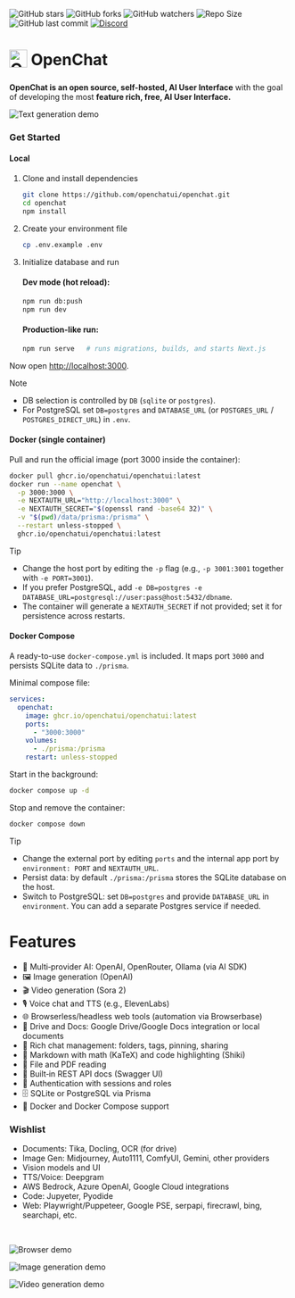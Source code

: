![GitHub stars](https://img.shields.io/github/stars/openchatui/openchat?style=social)
![GitHub forks](https://img.shields.io/github/forks/openchatui/openchat?style=social)
![GitHub watchers](https://img.shields.io/github/watchers/openchatui/openchat?style=social)
![Repo Size](https://img.shields.io/github/repo-size/openchatui/openchat)
![GitHub last commit](https://img.shields.io/github/last-commit/openchatui/openchat?color=red)
[![Discord](https://img.shields.io/badge/Discord-OpenChat-blue?logo=discord&logoColor=white)](https://discord.gg/fVz7N5Nduj)

<h1><img src="assets/OpenChat.png" alt="OpenChat" width="32" height="32" style="vertical-align: middle; margin-bottom: 8px;" /> OpenChat</h1>

**OpenChat is an open source, self-hosted, AI User Interface** with the goal of developing the most **feature rich, free, AI User Interface.**

![Text generation demo](/assets/text-gen.gif)

### Get Started

#### Local
1) Clone and install dependencies
    ```bash
    git clone https://github.com/openchatui/openchat.git
    cd openchat
    npm install
    ```

2) Create your environment file
    ```bash
    cp .env.example .env
    ```

3) Initialize database and run
    #### Dev mode (hot reload):
    ```bash
    npm run db:push
    npm run dev
    ```
    #### Production-like run:
    ```bash
    npm run serve   # runs migrations, builds, and starts Next.js
    ```

Now open [http://localhost:3000](http://localhost:3000).

> [!NOTE]
> - DB selection is controlled by `DB` (`sqlite` or `postgres`).
> - For PostgreSQL set `DB=postgres` and `DATABASE_URL` (or `POSTGRES_URL` / `POSTGRES_DIRECT_URL`) in `.env`.

#### Docker (single container)
Pull and run the official image (port 3000 inside the container):
```bash
docker pull ghcr.io/openchatui/openchatui:latest
docker run --name openchat \
  -p 3000:3000 \
  -e NEXTAUTH_URL="http://localhost:3000" \
  -e NEXTAUTH_SECRET="$(openssl rand -base64 32)" \
  -v "$(pwd)/data/prisma:/prisma" \
  --restart unless-stopped \
  ghcr.io/openchatui/openchatui:latest
```

> [!TIP]
> - Change the host port by editing the `-p` flag (e.g., `-p 3001:3001` together with `-e PORT=3001`).
> - If you prefer PostgreSQL, add `-e DB=postgres -e DATABASE_URL=postgresql://user:pass@host:5432/dbname`.
> - The container will generate a `NEXTAUTH_SECRET` if not provided; set it for persistence across restarts.

#### Docker Compose
A ready-to-use `docker-compose.yml` is included. It maps port `3000` and persists SQLite data to `./prisma`.

Minimal compose file:
```yaml
services:
  openchat:
    image: ghcr.io/openchatui/openchatui:latest
    ports:
      - "3000:3000"
    volumes:
      - ./prisma:/prisma
    restart: unless-stopped
```

Start in the background:
```bash
docker compose up -d
```

Stop and remove the container:
```bash
docker compose down
```

> [!TIP]
> - Change the external port by editing `ports` and the internal app port by `environment: PORT` and `NEXTAUTH_URL`.
> - Persist data: by default `./prisma:/prisma` stores the SQLite database on the host.
> - Switch to PostgreSQL: set `DB=postgres` and provide `DATABASE_URL` in `environment`. You can add a separate Postgres service if needed.

# Features

- 🤖 Multi‑provider AI: OpenAI, OpenRouter, Ollama (via AI SDK)
- 🖼️ Image generation (OpenAI)
- 🎬 Video generation (Sora 2)
- 🎙️ Voice chat and TTS (e.g., ElevenLabs)
- 🌐 Browserless/headless web tools (automation via Browserbase)
- 📁 Drive and Docs: Google Drive/Google Docs integration or local documents
- 💬 Rich chat management: folders, tags, pinning, sharing
- 📝 Markdown with math (KaTeX) and code highlighting (Shiki)
- 📄 File and PDF reading
- 📘 Built‑in REST API docs (Swagger UI)
- 🔐 Authentication with sessions and roles
- 🗄️ SQLite or PostgreSQL via Prisma
- 🐳 Docker and Docker Compose support

### Wishlist

- Documents: Tika, Docling, OCR (for drive)
- Image Gen: Midjourney, Auto1111, ComfyUI, Gemini, other providers
- Vision models and UI
- TTS/Voice: Deepgram
- AWS Bedrock, Azure OpenAI, Google Cloud integrations
- Code: Jupyeter, Pyodide
- Web: Playwright/Puppeteer, Google PSE, serpapi, firecrawl, bing, searchapi, etc.

<br>

![Browser demo](/assets/browser.gif)

![Image generation demo](/assets/image-gen.gif)

![Video generation demo](/assets/video-gen.gif)